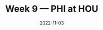 ---
layout: game
title: Week 9 — PHI at HOU
season: 2022
game_id: 2022_09_PHI_HOU
week: 9
date: 2022-11-03
home_team: HOU
away_team: PHI
final_home: 17
final_away: 29
pbp_url: /assets/data/pbp/2022/2022_09_PHI_HOU.csv.gz
---